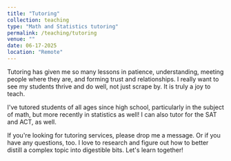 ```yaml
---
title: "Tutoring"
collection: teaching
type: "Math and Statistics tutoring"
permalink: /teaching/tutoring
venue: ""
date: 06-17-2025
location: "Remote"
---
```


Tutoring has given me so many lessons in patience, understanding, meeting people where they are, and forming trust and relationships. I really want to see my students thrive and do well, not just scrape by. It is truly a joy to teach. 

I've tutored students of all ages since high school, particularly in the subject of math, but more recently in statistics as well! I can also tutor for the SAT and ACT, as well.

If you're looking for tutoring services, please drop me a message. Or if you have any questions, too. I love to research and figure out how to better distill a complex topic into digestible bits. Let's learn together!
